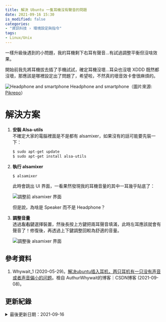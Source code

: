 ```yaml
---
title: 解決 Ubuntu 一隻耳機沒有聲音的問題
date: 2021-09-16 15:30
is_modified: false
categories:
- "資訊科技 › 環境設定與指令"
tags:
- Linux/Unix 
--- 
```


一樣升級後遇到的小問題，我的耳機剩下右耳有聲音...有試過調整平衡但沒啥效果。

<!--more-->
<p class="paragraph-spacing"></p>

開始前我先將耳機拔去插了手機試試，確定耳機沒壞...耳朵也沒壞 XDDD 既然都沒壞，那應該是哪裡設定出了問題了，希望啦，不然真的壞音效卡會很麻煩的。

<p class="illustration">
    <img src="https://i.imgur.com/m0FmKgk.png" alt="Headphone and smartphone">
    Headphone and smartphone（圖片來源: <a href="https://www.pikrepo.com/fyndm/black-and-yellow-canalbuds-plug-in-black-android-smartphone">Pikrepo</a>）
</p>



# 解決方案
1. **安裝 Alsa-utils**  
    不確定大家的電腦裡面是不是都有 alsamixer，如果沒有的話可能要先裝一下：
    ```bash
    $ sudo apt-get update
    $ sudo apt-get install alsa-utils
    ```

2. **執行 alsamixer**  
    ```bash
    $ alsamixer
    ```    
    
    <p class="paragraph-spacing"></p>
    
    此時會跳出 UI 界面，一看果然發現我的耳機音量的其中一耳幾乎貼底了：
    <p class="illustration">
    <img src="https://i.imgur.com/VCmuGyH.png" alt="調整前 alsamixer 界面">
    </p>
    
    但是說，為啥是 Speaker 而不是 Headphone？  
    
    
3. **調整音量**  
    透過**左右**鍵選擇裝置，然後長按上方鍵把兩耳聲音填滿，此時左耳應該就會有聲音了！修復後，再透過上下鍵調整回較為舒適的音量。
    
    <p class="illustration">
    <img src="https://i.imgur.com/Zdo7Bj2.png" alt="調整後 alsamixer 界面">
    </p>



## 參考資料 
1. Whywait_1 (2020-05-29)。[解决ubuntu插入耳机，两只耳机有一只没有声音或者声音偏小的问题](https://blog.csdn.net/AuthurWhywat/article/details/106431574)。檢自 AuthurWhywait的博客｜CSDN博客 (2021-09-08)。



## 更新紀錄
<details class="update_stamp">
  <summary>最後更新日期：2021-09-16</summary>
  <ul>
    <li>2021-09-16 發布</li>
    <li>2021-09-09 完稿</li>
    <li>2021-09-09 完稿</li>
  </ul>
</details>